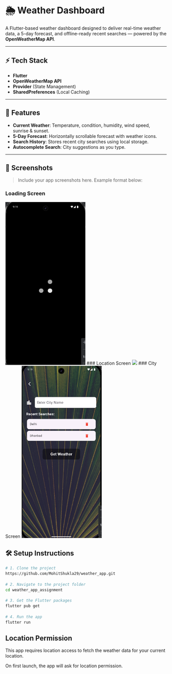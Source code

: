 # 🌦️ Weather Dashboard  
A Flutter-based weather dashboard designed to deliver real-time weather data, a 5-day forecast, and offline-ready recent searches — powered by the **OpenWeatherMap API**.

---

## ⚡ Tech Stack

- **Flutter**
- **OpenWeatherMap API**
- **Provider** (State Management)
- **SharedPreferences** (Local Caching)

---

## 🚀 Features

- **Current Weather**: Temperature, condition, humidity, wind speed, sunrise & sunset.
- **5-Day Forecast**: Horizontally scrollable forecast with weather icons.
- **Search History**: Stores recent city searches using local storage.
- **Autocomplete Search**: City suggestions as you type.
---


## 📸 Screenshots

> Include your app screenshots here. Example format below:


### Loading Screen
<img src="Loading_screen.png" width="250" >
### Location Screen
<img src="city_detail_screen_screen.png" width="250" >
### City Screen
<img src="city_search_screen.png" width="250" >


## 🛠 Setup Instructions

```bash
# 1. Clone the project
https://github.com/MohitShukla29/weather_app.git

# 2. Navigate to the project folder
cd weather_app_assignment

# 3. Get the Flutter packages
flutter pub get

# 4. Run the app
flutter run
```
## Location Permission
This app requires location access to fetch the weather data for your current location.

On first launch, the app will ask for location permission.

